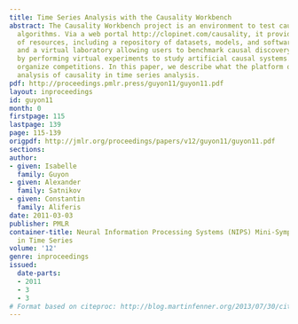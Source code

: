 ```yaml
---
title: Time Series Analysis with the Causality Workbench
abstract: The Causality Workbench project is an environment to test causal discovery
  algorithms. Via a web portal http://clopinet.com/causality, it provides a number
  of resources, including a repository of datasets, models, and software packages,
  and a virtual laboratory allowing users to benchmark causal discovery algorithms
  by performing virtual experiments to study artificial causal systems. We regularly
  organize competitions. In this paper, we describe what the platform offers for the
  analysis of causality in time series analysis.
pdf: http://proceedings.pmlr.press/guyon11/guyon11.pdf
layout: inproceedings
id: guyon11
month: 0
firstpage: 115
lastpage: 139
page: 115-139
origpdf: http://jmlr.org/proceedings/papers/v12/guyon11/guyon11.pdf
sections: 
author:
- given: Isabelle
  family: Guyon
- given: Alexander
  family: Satnikov
- given: Constantin
  family: Aliferis
date: 2011-03-03
publisher: PMLR
container-title: Neural Information Processing Systems (NIPS) Mini-Symposium on Causality
  in Time Series
volume: '12'
genre: inproceedings
issued:
  date-parts:
  - 2011
  - 3
  - 3
# Format based on citeproc: http://blog.martinfenner.org/2013/07/30/citeproc-yaml-for-bibliographies/
---
```

